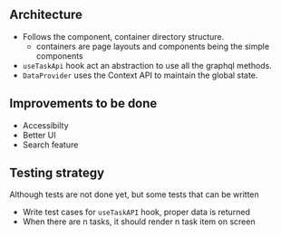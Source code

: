 ## Architecture
- Follows the component, container directory structure. 
  - containers are page layouts and components being the simple components
- `useTaskApi` hook act an abstraction to use all the graphql methods.
- `DataProvider` uses the Context API to maintain the global state.


## Improvements to be done
- Accessibilty
- Better UI
- Search feature

## Testing strategy
Although tests are not done yet, but some tests that can be written
- Write test cases for `useTaskAPI` hook, proper data is returned
- When there are n tasks, it should render n task item on screen
